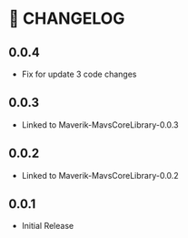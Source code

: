 # 🔖 CHANGELOG

## 0.0.4
- Fix for update 3 code changes

## 0.0.3
- Linked to Maverik-MavsCoreLibrary-0.0.3

## 0.0.2
- Linked to Maverik-MavsCoreLibrary-0.0.2

## 0.0.1
- Initial Release
